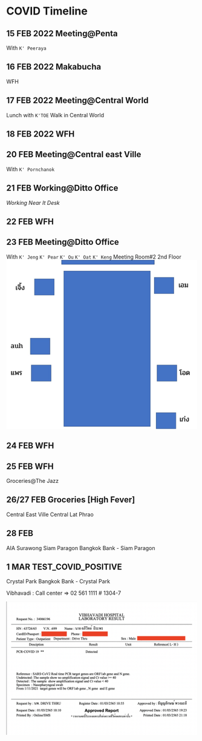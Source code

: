 # COVID Timeline

## 15 FEB 2022 Meeting@Penta
With `K' Peeraya`

## 16 FEB 2022 Makabucha
WFH

## 17 FEB 2022 Meeting@Central World
Lunch with `K'TOE`
Walk in Central World

## 18 FEB 2022 WFH

## 20 FEB Meeting@Central east Ville
With `K' Pornchanok`

## 21 FEB Working@Ditto Office
_Working Near It Desk_

## 22 FEB WFH

## 23 FEB Meeting@Ditto Office
With 
`K' Jeng`
`K' Pear`
`K' Ou`
`K' Oat`
`K' Keng`
Meeting Room#2 2nd Floor
![Meeting](./meeting.jpg)

## 24 FEB WFH

## 25 FEB WFH
Groceries@The Jazz 

## 26/27 FEB Groceries [High Fever]

Central East Ville
Central Lat Phrao

## 28 FEB
AIA Surawong
Siam Paragon
Bangkok Bank - Siam Paragon

## 1 MAR TEST_COVID_POSITIVE
Crystal Park
Bangkok Bank - Crystal Park

Vibhavadi : Call center => 02 561 1111 # 1304-7

![Covid](./covid.png)

